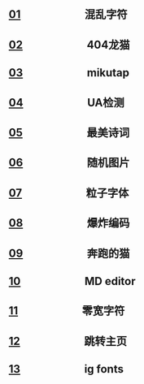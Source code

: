 ## &emsp;&emsp;[01](https://dadaewqq.github.io/fun/01)&emsp;&emsp;&emsp;&emsp;&emsp;&emsp;混乱字符
## &emsp;&emsp;[02](https://dadaewqq.github.io/fun/02)&emsp;&emsp;&emsp;&emsp;&emsp;&emsp;404龙猫
## &emsp;&emsp;[03](https://dadaewqq.github.io/fun/03)&emsp;&emsp;&emsp;&emsp;&emsp;&emsp;mikutap
## &emsp;&emsp;[04](https://dadaewqq.github.io/fun/04)&emsp;&emsp;&emsp;&emsp;&emsp;&emsp;UA检测
## &emsp;&emsp;[05](https://dadaewqq.github.io/fun/05)&emsp;&emsp;&emsp;&emsp;&emsp;&emsp;最美诗词
## &emsp;&emsp;[06](https://dadaewqq.github.io/fun/06)&emsp;&emsp;&emsp;&emsp;&emsp;&emsp;随机图片
## &emsp;&emsp;[07](https://dadaewqq.github.io/fun/07)&emsp;&emsp;&emsp;&emsp;&emsp;&emsp;粒子字体
## &emsp;&emsp;[08](https://dadaewqq.github.io/fun/08)&emsp;&emsp;&emsp;&emsp;&emsp;&emsp;爆炸编码
## &emsp;&emsp;[09](https://dadaewqq.github.io/fun/09)&emsp;&emsp;&emsp;&emsp;&emsp;&emsp;奔跑的猫
## &emsp;&emsp;[10](https://dadaewqq.github.io/fun/10)&emsp;&emsp;&emsp;&emsp;&emsp;&emsp;MD editor
## &emsp;&emsp;[11](https://dadaewqq.github.io/fun/11)&emsp;&emsp;&emsp;&emsp;&emsp;&emsp;零宽字符
## &emsp;&emsp;[12](https://dadaewqq.github.io/fun/12)&emsp;&emsp;&emsp;&emsp;&emsp;&emsp;跳转主页
## &emsp;&emsp;[13](https://dadaewqq.github.io/fun/13)&emsp;&emsp;&emsp;&emsp;&emsp;&emsp;ig fonts
